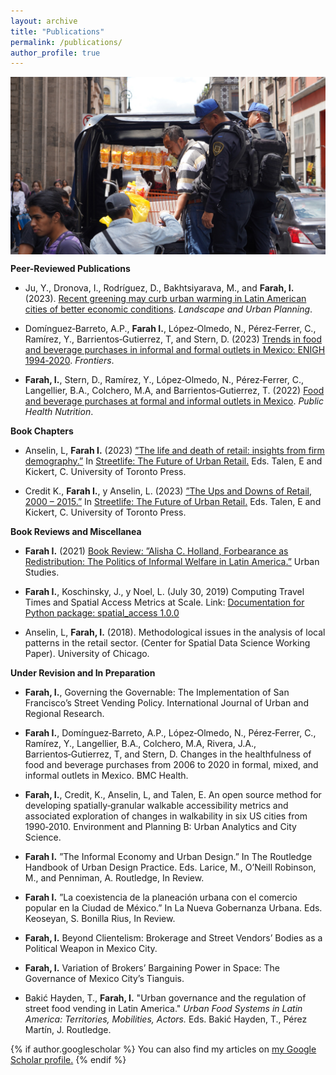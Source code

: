 ```yaml
---
layout: archive
title: "Publications"
permalink: /publications/
author_profile: true
---
```


<img align="center" width="130%" height="50%" src="images/police.jpeg">

**Peer-Reviewed Publications**

- Ju, Y., Dronova, I., Rodríguez, D., Bakhtsiyarava, M., and **Farah, I.** (2023). [Recent greening may curb urban warming in Latin American cities of better economic conditions](https://doi.org/10.1016/j.landurbplan.2023.104896). *Landscape and Urban Planning*.   
  
- Domínguez‑Barreto, A.P., **Farah I.**, López‑Olmedo, N., Pérez‑Ferrer, C., Ramírez, Y., Barrientos‑Gutierrez, T, and Stern, D. (2023) [Trends in food and beverage purchases in informal and formal outlets in Mexico: ENIGH 1994‑2020](https://doi.org/10.3389/fpubh.2023.1151916). *Frontiers*.

- **Farah, I.**, Stern, D., Ramírez, Y., López‑Olmedo, N., Pérez‑Ferrer, C., Langellier, B.A., Colchero, M.A, and Barrientos‑Gutierrez,
T. (2022) [Food and beverage purchases at formal and informal outlets in Mexico](https://doi.org/10.1017/S1368980022002324). *Public Health Nutrition*.

**Book Chapters** 

- Anselin, L, **Farah I.** (2023) [”The life and death of retail: insights from firm demography.”](https://www.researchgate.net/publication/370427733_The_Life_and_Death_of_Retail_Insights_from_Firm_Demography) In [Streetlife: The Future of Urban
Retail.](https://utorontopress.com/9781487524814/streetlife/) Eds. Talen, E and Kickert, C. University of Toronto Press.

- Credit K., **Farah I.**, y Anselin, L. (2023) [”The Ups and Downs of Retail, 2000 – 2015.”](https://www.researchgate.net/publication/368922432_The_Ups_and_Downs_of_Retail_2000-2015) In [Streetlife: The Future of Urban Retail.](https://utorontopress.com/9781487524814/streetlife/)
Eds. Talen, E and Kickert, C. University of Toronto Press.

**Book Reviews and Miscellanea**  

- **Farah I.** (2021) [Book Review: ”Alisha C. Holland, Forbearance as Redistribution: The Politics of Informal Welfare in Latin
America.”](https://doi-org.libproxy.berkeley.edu/10.1177/00420980211058331) Urban Studies.

- **Farah I.**, Koschinsky, J., y Noel, L. (July 30, 2019) Computing Travel Times and Spatial Access Metrics at Scale. Link: [Documentation
for Python package: spatial_access 1.0.0](https://github.com/GeoDaCenter/spatial_access/blob/master/docs/notebooks/spatial_access_documentation081219.pdf)

- Anselin, L, **Farah, I.** (2018). Methodological issues in the analysis of local patterns in the retail sector. (Center for Spatial Data
Science Working Paper). University of Chicago.

**Under Revision and In Preparation**  

- **Farah, I.**, Governing the Governable: The Implementation of San Francisco’s Street Vending Policy. International Journal of Urban and Regional Research.

- **Farah I.**, Domínguez‑Barreto, A.P., López‑Olmedo, N., Pérez‑Ferrer, C., Ramírez, Y., Langellier, B.A., Colchero, M.A, Rivera,
J.A., Barrientos‑Gutierrez, T, and Stern, D. Changes in the healthfulness of food and beverage purchases from 2006 to
2020 in formal, mixed, and informal outlets in Mexico. BMC Health.
  
- **Farah, I.**, Credit, K., Anselin, L, and Talen, E. An open source method for developing spatially‑granular walkable accessibility
metrics and associated exploration of changes in walkability in six US cities from 1990‑2010. Environment and Planning
B: Urban Analytics and City Science.

- **Farah I.** ”The Informal Economy and Urban Design.” In The Routledge Handbook of Urban Design Practice. Eds. Larice, M.,
O’Neill Robinson, M., and Penniman, A. Routledge, In Review.

- **Farah I.** ”La coexistencia de la planeación urbana con el comercio popular en la Ciudad de México.” In La Nueva Gobernanza
Urbana. Eds. Keoseyan, S. Bonilla Rius, In Review.

- **Farah, I.** Beyond Clientelism: Brokerage and Street Vendors’ Bodies as a Political Weapon in Mexico City.
  
- **Farah, I.** Variation of Brokers’ Bargaining Power in Space: The Governance of Mexico City’s Tianguis.

- Bakić Hayden, T., **Farah, I.** "Urban governance and the regulation of street food vending in Latin America." *Urban Food Systems in Latin America: Territories, Mobilities, Actors.* Eds. Bakić Hayden, T., Pérez Martín, J. Routledge.

{% if author.googlescholar %}
  You can also find my articles on <u><a href="{{author.googlescholar}}">my Google Scholar profile</a>.</u>
{% endif %}
